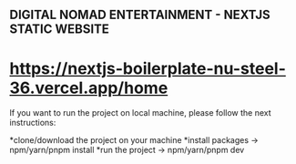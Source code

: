 ## DIGITAL NOMAD ENTERTAINMENT - NEXTJS STATIC WEBSITE

# https://nextjs-boilerplate-nu-steel-36.vercel.app/home

If you want to run the project on local machine, please follow the next instructions:

*clone/download the project on your machine
*install packages -> npm/yarn/pnpm install
*run the project -> npm/yarn/pnpm dev
